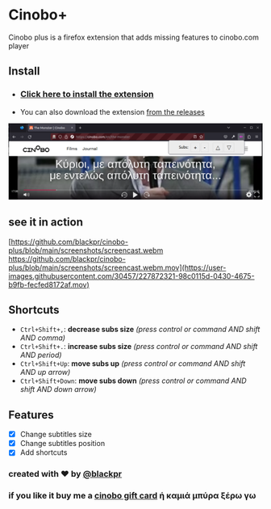 # Cinobo+

Cinobo plus is a firefox extension that adds missing features to cinobo.com player

## Install

- ### [Click here to install the extension](https://addons.mozilla.org/en-US/firefox/addon/cinobo-plus/)
- You can also download the extension [from the releases](https://github.com/blackpr/cinobo-plus/releases)

![screenshot](./screenshots/subs-screenshot.png)

## see it in action

[https://github.com/blackpr/cinobo-plus/blob/main/screenshots/screencast.webm
https://github.com/blackpr/cinobo-plus/blob/main/screenshots/screencast.webm.mov](https://user-images.githubusercontent.com/30457/227872321-98c0115d-0430-4675-b9fb-fecfed8172af.mov)

## Shortcuts

- `Ctrl+Shift+,`: **decrease subs size** _(press control or command AND shift AND comma)_
- `Ctrl+Shift+.`: **increase subs size** _(press control or command AND shift AND period)_
- `Ctrl+Shift+Up`: **move subs up** _(press control or command AND shift AND up arrow)_
- `Ctrl+Shift+Down`: **move subs down** _(press control or command AND shift AND down arrow)_

## Features

- [x] Change subtitles size
- [x] Change subtitles position
- [x] Add shortcuts

### created with ❤️ by [@blackpr](https://twitter.com/blackpr)

### if you like it buy me a [cinobo gift card](https://cinobo.com/gift-card) ή καμιά μπύρα ξέρω γω
